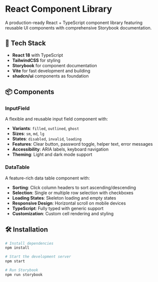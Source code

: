 # React Component Library

A production-ready React + TypeScript component library featuring reusable UI components with comprehensive Storybook documentation.

## 🚀 Tech Stack

- **React 18** with TypeScript
- **TailwindCSS** for styling
- **Storybook** for component documentation
- **Vite** for fast development and building
- **shadcn/ui** components as foundation

## 📦 Components

### InputField
A flexible and reusable input field component with:
- **Variants**: `filled`, `outlined`, `ghost`
- **Sizes**: `sm`, `md`, `lg`
- **States**: `disabled`, `invalid`, `loading`
- **Features**: Clear button, password toggle, helper text, error messages
- **Accessibility**: ARIA labels, keyboard navigation
- **Theming**: Light and dark mode support

### DataTable
A feature-rich data table component with:
- **Sorting**: Click column headers to sort ascending/descending
- **Selection**: Single or multiple row selection with checkboxes
- **Loading States**: Skeleton loading and empty states
- **Responsive Design**: Horizontal scroll on mobile devices
- **TypeScript**: Fully typed with generic support
- **Customization**: Custom cell rendering and styling

## 🛠️ Installation

```bash
# Install dependencies
npm install

# Start the development server
npm start

# Run Storybook
npm run storybook
